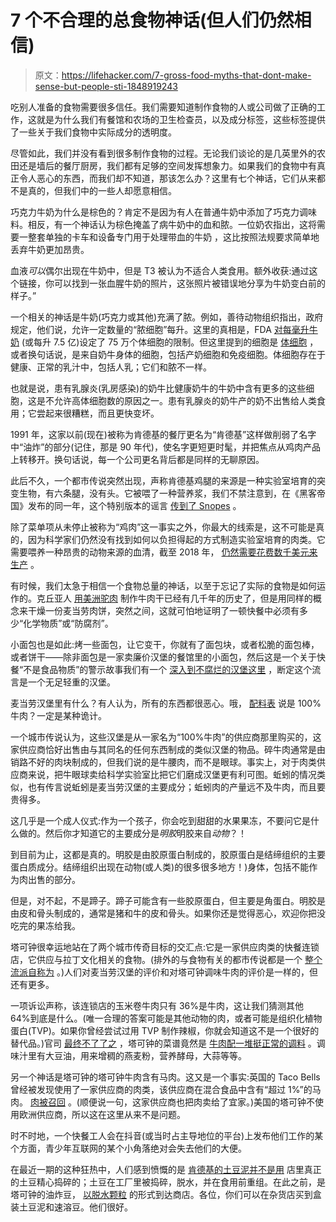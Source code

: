 # 7 个不合理的总食物神话(但人们仍然相信)

> 原文：<https://lifehacker.com/7-gross-food-myths-that-dont-make-sense-but-people-sti-1848919243>

吃别人准备的食物需要很多信任。我们需要知道制作食物的人或公司做了正确的工作，这就是为什么我们有餐馆和农场的卫生检查员，以及成分标签，这些标签提供了一些关于我们食物中实际成分的透明度。

尽管如此，我们并没有看到很多制作食物的过程。无论我们谈论的是几英里外的农田还是墙后的餐厅厨房，我们都有足够的空间发挥想象力。如果我们的食物中有真正令人恶心的东西，而我们却不知道，那该怎么办？这里有七个神话，它们从来都不是真的，但我们中的一些人却愿意相信。

巧克力牛奶为什么是棕色的？肯定不是因为有人在普通牛奶中添加了巧克力调味料。相反，有一个神话认为棕色掩盖了病牛奶中的血和脓。一位奶农指出，这将需要一整套单独的卡车和设备专门用于处理带血的牛奶 ，这比按照法规要求简单地丢弃牛奶更加昂贵。

血液*可以*偶尔出现在牛奶中，但是 T3 被认为不适合人类食用。额外收获:通过这个链接，你可以找到一张血腥牛奶的照片，这张照片被错误地分享为牛奶变白前的样子。”

一个相关的神话是牛奶(巧克力或其他)充满了脓。例如，善待动物组织指出，政府规定，他们说，允许一定数量的“脓细胞”每升。这里的真相是，FDA [对每毫升牛奶](https://www.fda.gov/media/140394/download) (或每升 7.5 亿)设定了 75 万个体细胞的限制。但这里提到的细胞是 [体细胞](https://www.ncbi.nlm.nih.gov/pmc/articles/PMC5993762/) ，或者换句话说，是来自奶牛身体的细胞，包括产奶细胞和免疫细胞。体细胞存在于健康、正常的乳汁中，包括人乳；它们和脓不一样。

也就是说，患有乳腺炎(乳房感染)的奶牛比健康奶牛的牛奶中含有更多的这些细胞，这是不允许高体细胞数的原因之一。患有乳腺炎的奶牛产的奶不出售给人类食用；它尝起来很糟糕，而且更快变坏。

1991 年，这家以前(现在)被称为肯德基的餐厅更名为“肯德基”这样做削弱了名字中“油炸”的部分(记住，那是 90 年代)，使名字更短更时髦，并把焦点从鸡肉产品上转移开。换句话说，每一个公司更名背后都是同样的无聊原因。

此后不久，一个都市传说突然出现，声称肯德基鸡腿的来源是一种实验室培育的突变生物，有六条腿，没有头。它被喂了一种营养浆，我们不禁注意到，在《黑客帝国》发布的同一年，这个特别版本的谣言 [传到了 Snopes](https://www.snopes.com/fact-check/kfc-mutant-chickens/) 。

除了菜单项从未停止被称为“鸡肉”这一事实之外，你最大的线索是，这不可能是真的，因为科学家们仍然没有找到如何以负担得起的方式制造实验室培育的肉类。它需要喂养一种昂贵的动物来源的血清，截至 2018 年， [仍然需要花费数千美元来生产](https://www.wired.co.uk/article/scaling-clean-meat-serum-just-finless-foods-mosa-meat) 。

有时候，我们太急于相信一个食物总量的神话，以至于忘记了实际的食物是如何运作的。克丘亚人 [用美洲驼肉](https://www.thoughtco.com/charki-preserving-meat-method-170334) 制作牛肉干已经有几千年的历史了，但是用同样的概念来干燥一份麦当劳肉饼，突然之间，这就可怕地证明了一顿快餐中必须有多少“化学物质”或“防腐剂”。

小面包也是如此:烤一些面包，让它变干，你就有了面包块，或者松脆的面包棒，或者饼干——除非面包是一家卖廉价汉堡的餐馆里的小面包，然后这是一个关于快餐“不是食品物质”的警示故事我们有一个 [深入到不腐烂的汉堡这里](https://lifehacker.com/you-can-t-judge-how-healthy-your-food-is-by-whether-or-1758056506) ，断定这个流言是一个无足轻重的汉堡。

麦当劳汉堡里有什么？有人认为，所有的东西都很恶心。哦， [配料表](https://www.mcdonalds.com/us/en-us/faq/burgers.html) 说是 100%牛肉？一定是某种诡计。

一个城市传说认为，这些汉堡是从一家名为“100%牛肉”的供应商那里购买的，这家供应商恰好出售由与其同名的任何东西制成的类似汉堡的物品。碎牛肉通常是由销路不好的肉块制成的，但我们说的是牛腰肉，而不是眼球。事实上，对于肉类供应商来说，把牛眼球卖给科学实验室比把它们磨成汉堡更有利可图。蚯蚓的情况类似，也有传言说蚯蚓是麦当劳汉堡的主要成分；蚯蚓肉的产量远不及牛肉，而且要贵得多。

这几乎是一个成人仪式:作为一个孩子，你会吃到甜甜的水果果冻，不要问它是什么做的。然后你才知道它的主要成分是*明胶*明胶来自*动物*？！

到目前为止，这都是真的。明胶是由胶原蛋白制成的，胶原蛋白是结缔组织的主要蛋白质成分。结缔组织出现在动物(或人类)的很多很多地方！)身体，包括不能作为肉出售的部分。

但是，对不起，不是蹄子。蹄子可能含有一些胶原蛋白，但主要是角蛋白。明胶是由皮和骨头制成的，通常是猪和牛的皮和骨头。如果你还是觉得恶心，欢迎你把没吃完的果冻给我。

塔可钟很幸运地站在了两个城市传奇目标的交汇点:它是一家供应肉类的快餐连锁店，它供应与拉丁文化相关的食物。(排外的与食物有关的都市传说都是一个 [整个流派自称为](https://www.snopes.com/fact-check/secret-sauce/) 。)人们对麦当劳汉堡的评价和对塔可钟调味牛肉的评价是一样的，但还有更多。

一项诉讼声称，该连锁店的玉米卷牛肉只有 36%是牛肉，这让我们猜测其他 64%到底是什么。(唯一合理的答案可能是其他动物的肉，或者可能是组织化植物蛋白(TVP)。如果你曾经尝试过用 TVP 制作辣椒，你就会知道这不是一个很好的替代品。)官司 [最终不了了之](https://www.eater.com/2011/1/27/6699949/taco-bell-says-their-meat-is-88-beef-not-36) ，塔可钟的菜谱竟然是 [牛肉配一堆挺正常的调料](https://www.tacobell.com/nutrition/ingredients) 。调味汁里有大豆油，用来增稠的燕麦粉，营养酵母，大蒜等等。

另一个神话是塔可钟的塔可钟牛肉含有马肉。这又是一个事实:英国的 Taco Bells 曾经被发现使用了一家供应商的肉类，该供应商在混合食品中含有“超过 1%”的马肉。 [肉被召回](https://www.businessinsider.com/taco-bell-sold-horse-meat-ground-beef-2013-3) 。(顺便说一句，这家供应商也把肉卖给了宜家。)美国的塔可钟不使用欧洲供应商，所以这在这里从来不是问题。

时不时地，一个快餐工人会在抖音(或当时占主导地位的平台)上发布他们工作的某个方面，青少年互联网的某个小角落绝对会失去他们的大便。

在最近一期的这种狂热中，人们感到愤慨的是 [肯德基的土豆泥并不是用](https://www.snopes.com/articles/351222/kfc-mashed-potatoes-tiktok/) 店里真正的土豆精心捣碎的；土豆在工厂里被捣碎，脱水，并在食用前重组。在此之前，是塔可钟的油炸豆， [以脱水颗粒](https://www.snopes.com/fact-check/taco-bell-refried-beans/) 的形式到达商店。各位，你们可以在杂货店买到盒装土豆泥和速溶豆。他们很好。
